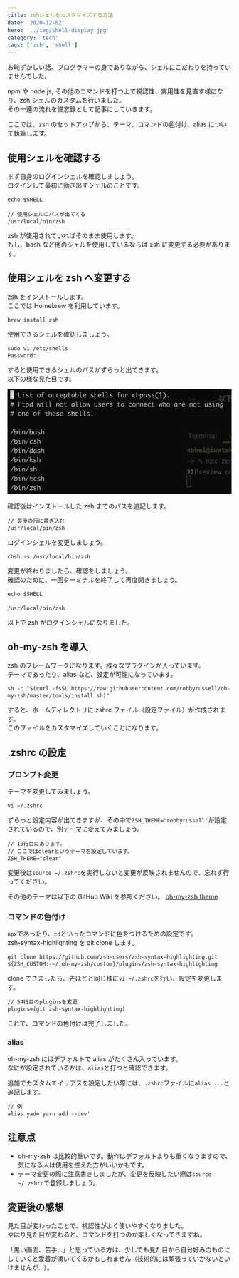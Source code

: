 ```yaml
---
title: zshシェルをカスタマイズする方法
date: '2020-12-02'
hero: '../img/shell-display.jpg'
category: 'tech'
tags: ['zsh', 'shell']
---
```


お恥ずかしい話、プログラマーの身でありながら、シェルにこだわりを持っていませんでした。

npm や node.js, その他のコマンドを打つ上で視認性、実用性を見直す様になり、zsh シェルのカスタムを行いました。  
その一連の流れを備忘録として記事にしていきます。

ここでは、zsh のセットアップから、テーマ、コマンドの色付け、alias について執筆します。

## 使用シェルを確認する

まず自身のログインシェルを確認しましょう。  
ログインして最初に動き出すシェルのことです。

```
echo $SHELL

// 使用シェルのパスが出てくる
/usr/local/bin/zsh
```

zsh が使用されていればそのまま使用します。  
もし、bash など他のシェルを使用しているならば zsh に変更する必要があります。

## 使用シェルを zsh へ変更する

zsh をインストールします。  
ここでは Homebrew を利用しています。

```
brew install zsh
```

使用できるシェルを確認しましょう。

```
sudo vi /etc/shells
Password:
```

すると使用できるシェルのパスがずらっと出てきます。  
以下の様な見た目です。

![](./shell-check.png)

確認後はインストールした zsh までのパスを追記します。

```
// 最後の行に書き込む
/usr/local/bin/zsh
```

ログインシェルを変更しましょう。

```
chsh -s /usr/local/bin/zsh
```

変更が終わりましたら、確認をしましょう。  
確認のために、一回ターミナルを終了して再度開きましょう。

```
echo $SHELL

/usr/local/bin/zsh
```

以上で zsh がログインシェルになりました。

## oh-my-zsh を導入

zsh のフレームワークになります。様々なプラグインが入っています。  
テーマであったり、alias など、設定が可能になっています。

```
sh -c "$(curl -fsSL https://raw.githubusercontent.com/robbyrussell/oh-my-zsh/master/tools/install.sh)"
```

すると、ホームディレクトリに.zshrc ファイル（設定ファイル）が作成されます。  
このファイルをカスタマイズしていくことになります。

## .zshrc の設定

### プロンプト変更

テーマを変更してみましょう。

```
vi ~/.zshrc
```

ずらっと設定内容が出てきますが、その中で`ZSH_THEME="robbyrussell"`が設定されているので、別テーマに変えてみましょう。

```
// 10行目にあります。
// ここではclearというテーマを設定しています。
ZSH_THEME="clear"
```

変更後は`source ~/.zshrc`を実行しないと変更が反映されませんので、忘れず行ってください。

その他のテーマは以下の GitHub Wiki を参照ください。
[oh-my-zsh theme](https://github.com/ohmyzsh/ohmyzsh/wiki/Themes)

### コマンドの色付け

`npx`であったり、`cd`といったコマンドに色をつけるための設定です。  
zsh-syntax-highlighting を git clone します。

```
git clone https://github.com/zsh-users/zsh-syntax-highlighting.git ${ZSH_CUSTOM:-~/.oh-my-zsh/custom}/plugins/zsh-syntax-highlighting
```

clone できましたら、先ほどと同じ様に`vi ~/.zshrc`を行い、設定を変更します。

```
// 54行目のpluginsを変更
plugins=(git zsh-syntax-highlighting)
```

これで、コマンドの色付けは完了しました。

### alias

oh-my-zsh にはデフォルトで alias がたくさん入っています。  
なにが設定されているかは、`alias`と打つと確認できます。

追加でカスタムエイリアスを設定したい際には、`.zshrc`ファイルに`alias ...`と追記します。

```
// 例
alias yad='yarn add --dev'
```

## 注意点

- oh-my-zsh は比較的重いです。動作はデフォルトよりも重くなりますので、気になる人は使用を控えた方がいいかもです。
- テーマ変更の際に注意書きしましたが、変更を反映したい際は`source ~/.zshrc`で登録しましょう。

## 変更後の感想

見た目が変わったことで、視認性がよく使いやすくなりました。  
やはり見た目が変わると、コマンドを打つのが楽しくなってきますね。

「黒い画面、苦手...」と思っている方は、少しでも見た目から自分好みのものにしていくと愛着が湧いてくるかもしれません（技術的には頑張っていかないといけませんが...）。
